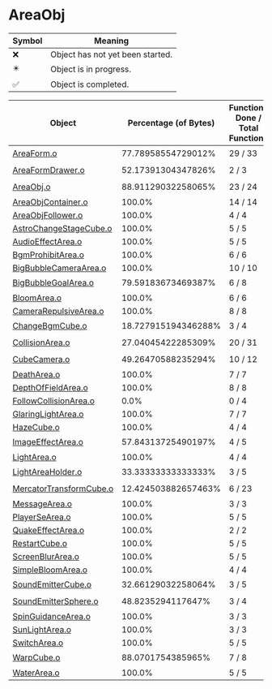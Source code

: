 # AreaObj
| Symbol | Meaning 
| ------------- | ------------- 
| :x: | Object has not yet been started. 
| :eight_pointed_black_star: | Object is in progress. 
| :white_check_mark: | Object is completed. 


| Object | Percentage (of Bytes) | Functions Done / Total Functions | Percentage (Functions) | Status 
| ------------- | ------------- | ------------- | ------------- | ------------- 
| [AreaForm.o](https://github.com/shibbo/Petari/blob/master/docs/lib/AreaObj/AreaForm.md) | 77.78958554729012% | 29 / 33 | 87.87878787878788% | :eight_pointed_black_star: 
| [AreaFormDrawer.o](https://github.com/shibbo/Petari/blob/master/docs/lib/AreaObj/AreaFormDrawer.md) | 52.17391304347826% | 2 / 3 | 66.66666666666666% | :eight_pointed_black_star: 
| [AreaObj.o](https://github.com/shibbo/Petari/blob/master/docs/lib/AreaObj/AreaObj.md) | 88.91129032258065% | 23 / 24 | 95.83333333333334% | :eight_pointed_black_star: 
| [AreaObjContainer.o](https://github.com/shibbo/Petari/blob/master/docs/lib/AreaObj/AreaObjContainer.md) | 100.0% | 14 / 14 | 100.0% | :white_check_mark: 
| [AreaObjFollower.o](https://github.com/shibbo/Petari/blob/master/docs/lib/AreaObj/AreaObjFollower.md) | 100.0% | 4 / 4 | 100.0% | :white_check_mark: 
| [AstroChangeStageCube.o](https://github.com/shibbo/Petari/blob/master/docs/lib/AreaObj/AstroChangeStageCube.md) | 100.0% | 5 / 5 | 100.0% | :white_check_mark: 
| [AudioEffectArea.o](https://github.com/shibbo/Petari/blob/master/docs/lib/AreaObj/AudioEffectArea.md) | 100.0% | 5 / 5 | 100.0% | :white_check_mark: 
| [BgmProhibitArea.o](https://github.com/shibbo/Petari/blob/master/docs/lib/AreaObj/BgmProhibitArea.md) | 100.0% | 6 / 6 | 100.0% | :white_check_mark: 
| [BigBubbleCameraArea.o](https://github.com/shibbo/Petari/blob/master/docs/lib/AreaObj/BigBubbleCameraArea.md) | 100.0% | 10 / 10 | 100.0% | :white_check_mark: 
| [BigBubbleGoalArea.o](https://github.com/shibbo/Petari/blob/master/docs/lib/AreaObj/BigBubbleGoalArea.md) | 79.59183673469387% | 6 / 8 | 75.0% | :eight_pointed_black_star: 
| [BloomArea.o](https://github.com/shibbo/Petari/blob/master/docs/lib/AreaObj/BloomArea.md) | 100.0% | 6 / 6 | 100.0% | :white_check_mark: 
| [CameraRepulsiveArea.o](https://github.com/shibbo/Petari/blob/master/docs/lib/AreaObj/CameraRepulsiveArea.md) | 100.0% | 8 / 8 | 100.0% | :white_check_mark: 
| [ChangeBgmCube.o](https://github.com/shibbo/Petari/blob/master/docs/lib/AreaObj/ChangeBgmCube.md) | 18.727915194346288% | 3 / 4 | 75.0% | :eight_pointed_black_star: 
| [CollisionArea.o](https://github.com/shibbo/Petari/blob/master/docs/lib/AreaObj/CollisionArea.md) | 27.04045422285309% | 20 / 31 | 64.51612903225806% | :eight_pointed_black_star: 
| [CubeCamera.o](https://github.com/shibbo/Petari/blob/master/docs/lib/AreaObj/CubeCamera.md) | 49.26470588235294% | 10 / 12 | 83.33333333333334% | :eight_pointed_black_star: 
| [DeathArea.o](https://github.com/shibbo/Petari/blob/master/docs/lib/AreaObj/DeathArea.md) | 100.0% | 7 / 7 | 100.0% | :white_check_mark: 
| [DepthOfFieldArea.o](https://github.com/shibbo/Petari/blob/master/docs/lib/AreaObj/DepthOfFieldArea.md) | 100.0% | 8 / 8 | 100.0% | :white_check_mark: 
| [FollowCollisionArea.o](https://github.com/shibbo/Petari/blob/master/docs/lib/AreaObj/FollowCollisionArea.md) | 0.0% | 0 / 4 | 0.0% | :x: 
| [GlaringLightArea.o](https://github.com/shibbo/Petari/blob/master/docs/lib/AreaObj/GlaringLightArea.md) | 100.0% | 7 / 7 | 100.0% | :white_check_mark: 
| [HazeCube.o](https://github.com/shibbo/Petari/blob/master/docs/lib/AreaObj/HazeCube.md) | 100.0% | 4 / 4 | 100.0% | :white_check_mark: 
| [ImageEffectArea.o](https://github.com/shibbo/Petari/blob/master/docs/lib/AreaObj/ImageEffectArea.md) | 57.84313725490197% | 4 / 5 | 80.0% | :eight_pointed_black_star: 
| [LightArea.o](https://github.com/shibbo/Petari/blob/master/docs/lib/AreaObj/LightArea.md) | 100.0% | 4 / 4 | 100.0% | :white_check_mark: 
| [LightAreaHolder.o](https://github.com/shibbo/Petari/blob/master/docs/lib/AreaObj/LightAreaHolder.md) | 33.33333333333333% | 3 / 5 | 60.0% | :eight_pointed_black_star: 
| [MercatorTransformCube.o](https://github.com/shibbo/Petari/blob/master/docs/lib/AreaObj/MercatorTransformCube.md) | 12.424503882657463% | 6 / 23 | 26.08695652173913% | :eight_pointed_black_star: 
| [MessageArea.o](https://github.com/shibbo/Petari/blob/master/docs/lib/AreaObj/MessageArea.md) | 100.0% | 3 / 3 | 100.0% | :white_check_mark: 
| [PlayerSeArea.o](https://github.com/shibbo/Petari/blob/master/docs/lib/AreaObj/PlayerSeArea.md) | 100.0% | 5 / 5 | 100.0% | :white_check_mark: 
| [QuakeEffectArea.o](https://github.com/shibbo/Petari/blob/master/docs/lib/AreaObj/QuakeEffectArea.md) | 100.0% | 2 / 2 | 100.0% | :white_check_mark: 
| [RestartCube.o](https://github.com/shibbo/Petari/blob/master/docs/lib/AreaObj/RestartCube.md) | 100.0% | 5 / 5 | 100.0% | :white_check_mark: 
| [ScreenBlurArea.o](https://github.com/shibbo/Petari/blob/master/docs/lib/AreaObj/ScreenBlurArea.md) | 100.0% | 5 / 5 | 100.0% | :white_check_mark: 
| [SimpleBloomArea.o](https://github.com/shibbo/Petari/blob/master/docs/lib/AreaObj/SimpleBloomArea.md) | 100.0% | 4 / 4 | 100.0% | :white_check_mark: 
| [SoundEmitterCube.o](https://github.com/shibbo/Petari/blob/master/docs/lib/AreaObj/SoundEmitterCube.md) | 32.66129032258064% | 3 / 5 | 60.0% | :eight_pointed_black_star: 
| [SoundEmitterSphere.o](https://github.com/shibbo/Petari/blob/master/docs/lib/AreaObj/SoundEmitterSphere.md) | 48.8235294117647% | 3 / 4 | 75.0% | :eight_pointed_black_star: 
| [SpinGuidanceArea.o](https://github.com/shibbo/Petari/blob/master/docs/lib/AreaObj/SpinGuidanceArea.md) | 100.0% | 3 / 3 | 100.0% | :white_check_mark: 
| [SunLightArea.o](https://github.com/shibbo/Petari/blob/master/docs/lib/AreaObj/SunLightArea.md) | 100.0% | 3 / 3 | 100.0% | :white_check_mark: 
| [SwitchArea.o](https://github.com/shibbo/Petari/blob/master/docs/lib/AreaObj/SwitchArea.md) | 100.0% | 5 / 5 | 100.0% | :white_check_mark: 
| [WarpCube.o](https://github.com/shibbo/Petari/blob/master/docs/lib/AreaObj/WarpCube.md) | 88.0701754385965% | 7 / 8 | 87.5% | :eight_pointed_black_star: 
| [WaterArea.o](https://github.com/shibbo/Petari/blob/master/docs/lib/AreaObj/WaterArea.md) | 100.0% | 5 / 5 | 100.0% | :white_check_mark: 
